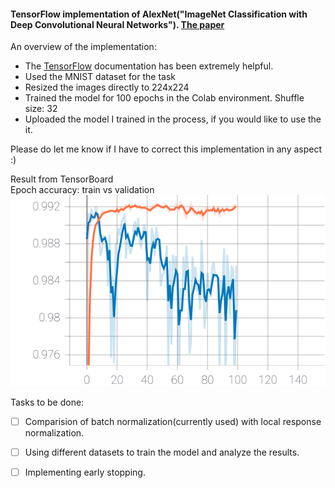 #### TensorFlow implementation of AlexNet("ImageNet Classification with Deep Convolutional Neural Networks"). [The paper](https://proceedings.neurips.cc/paper/2012/file/c399862d3b9d6b76c8436e924a68c45b-Paper.pdf)
An overview of the implementation:
- The [TensorFlow](https://www.tensorflow.org/) documentation has been extremely helpful.
- Used the MNIST dataset for the task
- Resized the images directly to 224x224
- Trained the model for 100 epochs in the Colab environment. Shuffle size: 32
- Uploaded the model I trained in the process, if you would like to use the it.

Please do let me know if I have to correct this implementation in any aspect :)

Result from TensorBoard <br/>
Epoch accuracy: train vs validation <br/>
<img src="./epoch_accuracy_graph.svg">

Tasks to be done: <br/>
- [ ] Comparision of batch normalization(currently used) with local response normalization.
- [ ] Using different datasets to train the model and analyze the results.
- [ ] Implementing early stopping.



